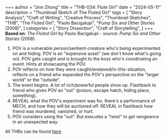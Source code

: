 +++
author = "Jinn Zhong"
title = "THB-034: Flute Girl"
date = "2024-05-11"
description = "Thumbnail Sketch of The Fluted Girl"
tags = [
    "Story Analysis",
    "Craft of Writing",
    "Creative Process",
    "Thumbnail Sketches",
    "THB",
    "The Fluted Girl",
    "Paolo Bacigalupi",
   "Pump Six and Other Stories (2008)",
]
categories = [
    "Story Dissection",
    "Craft of Storytelling",
]
+++
**Based on**: _The Fluted Girl_ by Paolo Bacigalupi - source: _Pump Six and Other Stories_ (2008).

1. POV is a vulnerable person/sentient-creature who's being experimented on and hiding. POV is an "expensive asset" (we don't know what's going on). POV gets caught and is brought to the boss who's coordinating an event. Hints at showcasing the POV.
2. POV reflects on how they were caught/enslaved/in-this-situation, reflects on a friend who expanded the POV's perspective on the "larger world" or the "outside".
3. The event begins. A lot of rich/powerful people show up. Flashback to friend who gives POV an "out" (poison, escape hatch, hiding place, something).
4. REVEAL what the POV's experiment was for, there's a performance of MECH, and how they will be auctioned off. REVEAL in flashback how friend was murdered, vanished, or hurt.
5. POV considers using the "out". But executes a "twist" to get vengeance in an unexpected way.

All THBs can be found [here](https://journal.jinnzhong.com/tags/thb/)
